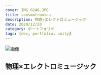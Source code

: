 ```yaml
---
cover: IMG_0246.JPG
title: consmotronica
description: 物理×エレクトロミュージック
date: 2020/12/20
category: ポートフォリオ
tags: [dev, portfolio, unity]
---
```




![画像](/my-home/cover/consmotronica.jpg)


## 物理×エレクトロミュージック

